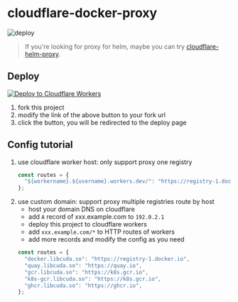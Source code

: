 # cloudflare-docker-proxy

![deploy](https://github.com/ciiiii/cloudflare-docker-proxy/actions/workflows/deploy.yaml/badge.svg)

> If you're looking for proxy for helm, maybe you can try [cloudflare-helm-proxy](github.com/ciiiii/cloudflare-helm-proxy).

## Deploy
[![Deploy to Cloudflare Workers](https://deploy.workers.cloudflare.com/button)](https://deploy.workers.cloudflare.com/?url=https://github.com/requireCool/cloudflare-docker-proxy)

1. fork this project
2. modify the link of the above button to your fork url
3. click the button, you will be redirected to the deploy page

## Config tutorial

1. use cloudflare worker host: only support proxy one registry
   ```javascript
   const routes = {
     "${workername}.${username}.workers.dev/": "https://registry-1.docker.io",
   };
   ```
2. use custom domain: support proxy multiple registries route by host
   - host your domain DNS on cloudflare
   - add `A` record of xxx.example.com to `192.0.2.1`
   - deploy this project to cloudflare workers
   - add `xxx.example.com/*` to HTTP routes of workers
   - add more records and modify the config as you need
   ```javascript
   const routes = {
     "docker.libcuda.so": "https://registry-1.docker.io",
     "quay.libcuda.so": "https://quay.io",
     "gcr.libcuda.so": "https://k8s.gcr.io",
     "k8s-gcr.libcuda.so": "https://k8s.gcr.io",
     "ghcr.libcuda.so": "https://ghcr.io",
   };
   ```

